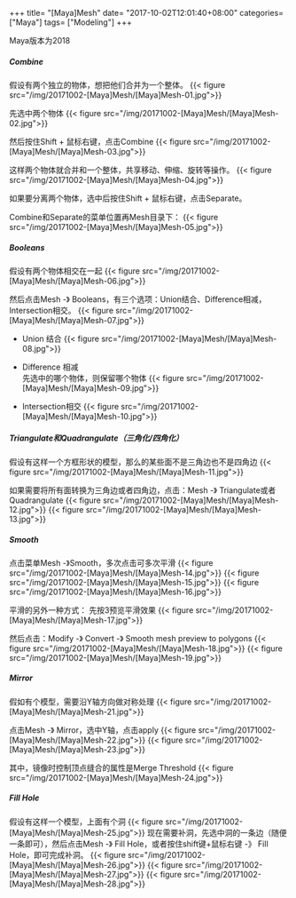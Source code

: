 +++
title= "[Maya]Mesh"
date= "2017-10-02T12:01:40+08:00"
categories= ["Maya"]
tags= ["Modeling"]
+++

Maya版本为2018

##### Combine
假设有两个独立的物体，想把他们合并为一个整体。
{{< figure src="/img/20171002-[Maya]Mesh/[Maya]Mesh-01.jpg">}}

先选中两个物体
{{< figure src="/img/20171002-[Maya]Mesh/[Maya]Mesh-02.jpg">}}

然后按住Shift + 鼠标右键，点击Combine
{{< figure src="/img/20171002-[Maya]Mesh/[Maya]Mesh-03.jpg">}}

这样两个物体就合并和一个整体，共享移动、伸缩、旋转等操作。
{{< figure src="/img/20171002-[Maya]Mesh/[Maya]Mesh-04.jpg">}}

如果要分离两个物体，选中后按住Shift + 鼠标右键，点击Separate。

Combine和Separate的菜单位置再Mesh目录下：
{{< figure src="/img/20171002-[Maya]Mesh/[Maya]Mesh-05.jpg">}}

##### Booleans
假设有两个物体相交在一起
{{< figure src="/img/20171002-[Maya]Mesh/[Maya]Mesh-06.jpg">}}

然后点击Mesh -》 Booleans，有三个选项：Union结合、Difference相减，Intersection相交。
{{< figure src="/img/20171002-[Maya]Mesh/[Maya]Mesh-07.jpg">}}

+ Union 结合
{{< figure src="/img/20171002-[Maya]Mesh/[Maya]Mesh-08.jpg">}}

+ Difference 相减  
先选中的哪个物体，则保留哪个物体
{{< figure src="/img/20171002-[Maya]Mesh/[Maya]Mesh-09.jpg">}}

+ Intersection相交
{{< figure src="/img/20171002-[Maya]Mesh/[Maya]Mesh-10.jpg">}}


##### Triangulate和Quadrangulate（三角化/四角化）
假设有这样一个方框形状的模型，那么的某些面不是三角边也不是四角边
{{< figure src="/img/20171002-[Maya]Mesh/[Maya]Mesh-11.jpg">}}

如果需要将所有面转换为三角边或者四角边，点击：Mesh -》 Triangulate或者Quadrangulate
{{< figure src="/img/20171002-[Maya]Mesh/[Maya]Mesh-12.jpg">}}
{{< figure src="/img/20171002-[Maya]Mesh/[Maya]Mesh-13.jpg">}}

##### Smooth
点击菜单Mesh -》Smooth，多次点击可多次平滑
{{< figure src="/img/20171002-[Maya]Mesh/[Maya]Mesh-14.jpg">}}
{{< figure src="/img/20171002-[Maya]Mesh/[Maya]Mesh-15.jpg">}}
{{< figure src="/img/20171002-[Maya]Mesh/[Maya]Mesh-16.jpg">}}

平滑的另外一种方式：
先按3预览平滑效果
{{< figure src="/img/20171002-[Maya]Mesh/[Maya]Mesh-17.jpg">}}

然后点击：Modify -》 Convert -》 Smooth mesh preview to polygons
{{< figure src="/img/20171002-[Maya]Mesh/[Maya]Mesh-18.jpg">}}
{{< figure src="/img/20171002-[Maya]Mesh/[Maya]Mesh-19.jpg">}}

##### Mirror
假如有个模型，需要沿Y轴方向做对称处理
{{< figure src="/img/20171002-[Maya]Mesh/[Maya]Mesh-21.jpg">}}

点击Mesh -》 Mirror，选中Y轴，点击apply
{{< figure src="/img/20171002-[Maya]Mesh/[Maya]Mesh-22.jpg">}}
{{< figure src="/img/20171002-[Maya]Mesh/[Maya]Mesh-23.jpg">}}

其中，镜像时控制顶点缝合的属性是Merge Threshold
{{< figure src="/img/20171002-[Maya]Mesh/[Maya]Mesh-24.jpg">}}

##### Fill Hole
假设有这样一个模型，上面有个洞
{{< figure src="/img/20171002-[Maya]Mesh/[Maya]Mesh-25.jpg">}}
现在需要补洞，先选中洞的一条边（随便一条即可），然后点击Mesh -》 Fill Hole，或者按住shift键+鼠标右键 -》 Fill Hole，即可完成补洞。
{{< figure src="/img/20171002-[Maya]Mesh/[Maya]Mesh-26.jpg">}}
{{< figure src="/img/20171002-[Maya]Mesh/[Maya]Mesh-27.jpg">}}
{{< figure src="/img/20171002-[Maya]Mesh/[Maya]Mesh-28.jpg">}}


